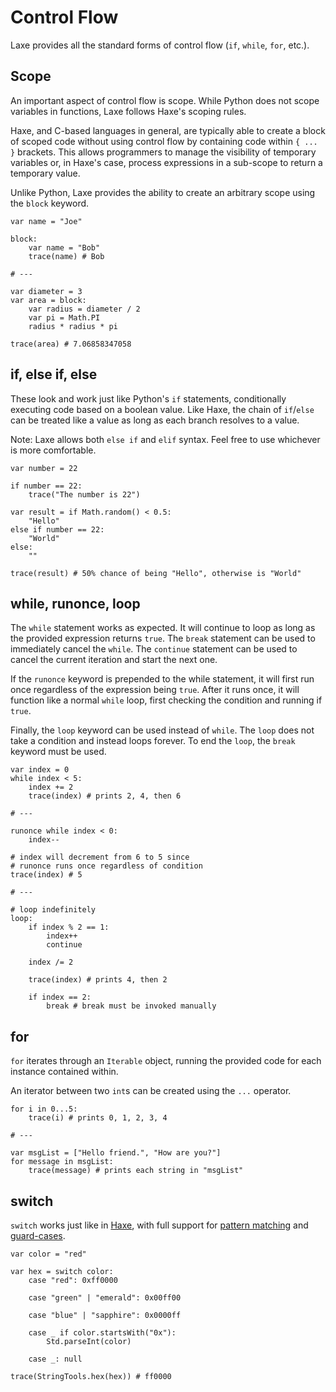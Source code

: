 # Control Flow

Laxe provides all the standard forms of control flow (`if`, `while`, `for`, etc.).

## Scope

An important aspect of control flow is scope. While Python does not scope variables in functions, Laxe follows Haxe's scoping rules.

Haxe, and C-based languages in general, are typically able to create a block of scoped code without using control flow by containing code within `{ ... }` brackets. This allows programmers to manage the visibility of temporary variables or, in Haxe's case, process expressions in a sub-scope to return a temporary value.

Unlike Python, Laxe provides the ability to create an arbitrary scope using the `block` keyword.
```laxe
var name = "Joe"

block:
	var name = "Bob"
	trace(name) # Bob

# ---

var diameter = 3
var area = block:
	var radius = diameter / 2
	var pi = Math.PI
	radius * radius * pi

trace(area) # 7.06858347058
```

## if, else if, else

These look and work just like Python's `if` statements, conditionally executing code based on a boolean value. Like Haxe, the chain of `if`/`else` can be treated like a value as long as each branch resolves to a value.

Note: Laxe allows both `else if` and `elif` syntax. Feel free to use whichever is more comfortable.

```laxe
var number = 22

if number == 22:
	trace("The number is 22")

var result = if Math.random() < 0.5:
	"Hello"
else if number == 22:
	"World"
else:
	""

trace(result) # 50% chance of being "Hello", otherwise is "World" 
```

## while, runonce, loop

The `while` statement works as expected. It will continue to loop as long as the provided expression returns `true`. The `break` statement can be used to immediately cancel the `while`. The `continue` statement can be used to cancel the current iteration and start the next one.

If the `runonce` keyword is prepended to the while statement, it will first run once regardless of the expression being `true`. After it runs once, it will function like a normal `while` loop, first checking the condition and running if `true`.

Finally, the `loop` keyword can be used instead of `while`. The `loop` does not take a condition and instead loops forever. To end the `loop`, the `break` keyword must be used.
```laxe
var index = 0
while index < 5:
	index += 2
	trace(index) # prints 2, 4, then 6

# ---

runonce while index < 0:
	index--

# index will decrement from 6 to 5 since
# runonce runs once regardless of condition
trace(index) # 5

# ---

# loop indefinitely
loop:
	if index % 2 == 1:
		index++
		continue

	index /= 2

	trace(index) # prints 4, then 2

	if index == 2:
		break # break must be invoked manually
```

## for

`for` iterates through an `Iterable` object, running the provided code for each instance contained within.

An iterator between two `int`s can be created using the `...` operator.
```laxe
for i in 0...5:
	trace(i) # prints 0, 1, 2, 3, 4

# ---

var msgList = ["Hello friend.", "How are you?"]
for message in msgList:
	trace(message) # prints each string in "msgList"
```

## switch

`switch` works just like in [Haxe](https://haxe.org/manual/expression-switch.html), with full support for [pattern matching](https://haxe.org/manual/lf-pattern-matching.html) and [guard-cases](https://haxe.org/manual/lf-pattern-matching-guards.html).
```laxe
var color = "red"

var hex = switch color:
	case "red": 0xff0000

	case "green" | "emerald": 0x00ff00

	case "blue" | "sapphire": 0x0000ff

	case _ if color.startsWith("0x"):
		Std.parseInt(color)

	case _: null

trace(StringTools.hex(hex)) # ff0000
```
